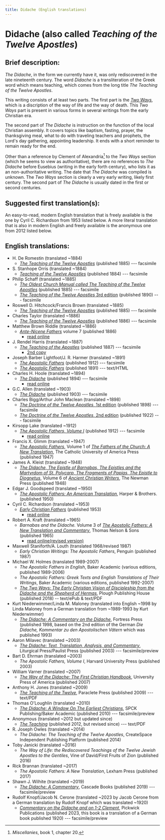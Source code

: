 ```yaml
---
title: Didache (English translations)
---
```


# Didache (also called *Teaching of the Twelve Apostles*)

## Brief description:

*The Didache*, in the form we currently have it, was only rediscovered in the late nineteenth century. The word *Didache* is a transliteration of the Greek word which means teaching, which comes from the long title *The Teaching of the Twelve Apostles*.

This writing consists of at least two parts. The first part is the [*Two Ways*](twoways.html), which is a discription of the way of life and the way of death. This *Two Ways* part is present in various forms in several writings from the early Christian era.

The second part of *The Didache* is instruction on the function of the local Christian assembly. It covers topics like baptism, fasting, prayer, the thanksgiving meal, what to do with traveling teachers and prophets, the Lord's day gathering, appointing leadership. It ends with a short reminder to remain ready for the end.

Other than a reference by Clement of Alexandria[^1] to the *Two Ways* section (which he seems to view as authoritative), there are no references to *The Didache* before Eusebius (writing in the early forth century), who lists it as an non-authoritative writing. The date that *The Didache* was compiled is unknown. The *Two Ways* section is clearly a very early writing, likely first century. The second part of *The Didache* is usually dated in the first or second centuries.

[^1]: *Miscellanies*, book 1, chapter 20.

## Suggested first translation(s):

An easy-to-read, modern English translation that is freely available is the one by Cyril C. Richardson from 1953 listed below. A more literal translation that is also in modern English and freely available is the anonymous one from 2012 listed below.

## English translations:

* H. De Romestin (translated ~1884)
  * [*The Teaching of the Twelve Apostles*](https://archive.org/details/teachingoftwelve00deroiala) (published 1885) --- facsimile
* S. Stanhope Orris (translated ~1884)
  * [*Teaching of the Twelve Apostles*](https://archive.org/details/teachingoftwelve00pain) (published 1884) --- facsimile
* Philip Schaff (translated ~1885)
  * [*The Oldest Church Manual called The Teaching of the Twelve Apostles*](https://archive.org/details/oldestchurchma00scha) (published 1885) --- facsimile
  * [*The Teaching of the Twelve Apostles* 3rd edition](https://archive.org/details/teachingoftwelve00schauoft) (published 1890) --- facsimile
* Roswell D. Hitchcock/Francis Brown (translated ~1885)
  * [*The Teaching of the Twelve Apostles*](https://archive.org/details/teachingoftwe00brye) (published 1885) --- facsimile
* Charles Taylor (translated ~1886)
  * [*The Teaching of the Twelve Apostles*](https://archive.org/details/teachingoftwelve00tayl) (published 1886) --- facsimile
* Matthew Brown Riddle (translated ~1886) 
  * [*Ante-Nicene Fathers*](anf.html) volume 7 (published 1886)
    * [read online](http://www.ccel.org/ccel/schaff/anf07.viii.html)
* J. Rendel Harris (translated ~1887)
  * [*The Teaching of the Apostles*](https://archive.org/details/teachingofapostl00harr) (published 1887) --- facsimile
    * [2nd copy](https://archive.org/details/Didache_201706)
* Joseph Barber Lightfoot/J. R. Harmer (translated ~1891)
  * [*The Apostolic Fathers*](https://archive.org/details/a590752000clemuoft) (published 1912) --- facsimile
  * [*The Apostolic Fathers*](http://www.katapi.org.uk/ApostolicFathers/ApFathers-Contents.html) (published 1891) --- text/HTML
* Charles H. Hoole (translated ~1894)
  * [*The Didache*](https://archive.org/details/didacheorteachin00hool) (published 1894) --- facsimile
    * [read online](http://earlychristianwritings.com/text/didache-hoole.html)
* G.C. Allen (translated ~1903)
  * [*The Didache*](https://archive.org/details/thedidache00alleuoft) (published 1903) --- facsimile
* Charles Bigg/Arthur John Maclean (translated ~1898)
  * [*The Doctrine of the Twelve Apostles*, 1st edition](https://archive.org/details/doctrinetwelvea00bigggoog) (published 1898) --- facsimile
  * [*The Doctrine of the Twelve Apostles*, 2nd edition](https://archive.org/details/doctrineoftwelve00bigguoft) (published 1922) --- facsimile
* Kirsopp Lake (translated ~1912)
  * [*The Apostolic Fathers, Volume I*](https://archive.org/details/apostolicfathers01lake) (published 1912) --- facsimile
    * [read online](http://earlychristianwritings.com/text/didache-lake.html)
* Francis X. Glimm (translated ~1947)
  * [*The Apostolic Fathers*](https://archive.org/details/in.ernet.dli.2015.58476), Volume 1 of [*The Fathers of the Church: A New Translation*](fathersofthechurch.html), The Catholic University of America Press (published 1947)
* James A. Kleist (translated ~1948)
  * [*The Didache, The Epistle of Barnabas, The Epistles and the Martyrdom of St. Polycarp, The Fragments of Papias, The Epistle to Diognetus*](ancientchristianwriters_6.html), Volume 6 of [*Ancient Christian Writers*](ancientchristianwriters.html), The Newman Press (published 1948)
* Edgar J. Goodspeed (translated ~1950)
  * [*The Apostolic Fathers: An American Translation*](goodspeedapostolicfathers.html), Harper & Brothers. (published 1950)
* Cyril C. Richardson (translated ~1953)
  * [*Early Christian Fathers*](ecf.html) (published 1953)
    * [read online](http://www.ccel.org/ccel/richardson/fathers.viii.i.html) 
* Robert A. Kraft (translated ~1965)
  * *Barnabas and the Didache.* Volume 3 of [*The Apostolic Fathers: A New Translation and Commentary*](apostolicfathersnewtranslationandcommentary.html), Thomas Nelson & Sons (published 1965)
    * [read online(revised version)](http://ccat.sas.upenn.edu/rak/publics/barn/barndidintro.htm) 
* Maxwell Staniforth/A. Louth (translated 1968/revised 1987)
  * *Early Christian Writings: The Apostolic Fathers*, Penguin (published 1987)
* Michael W. Holmes (translated 1989-2007)
  * *The Apostolic Fathers in English*, Baker Academic (various editions, published 1989-2006)
  * *The Apostolic Fathers: Greek Texts and English Translations of Their Writings*, Baker Academic (various editions, published 1992-2007)
  * [*The Two Ways: The Early Christian Vision of Discipleship from the Didache and the Shepherd of Hermas*](https://www.plough.com/en/topics/faith/early-christians/two-ways), Plough Publishing House (published 2018) -- text/ePub & text/PDF
* Kurt Niederwimmer/Linda M. Maloney (translated into English ~1998 by Linda Maloney from a German translation from ~1989-1993 by Kurt Niederwimmer)
  * [*The Didache: A Commentary on the Didache*](https://archive.org/details/didachecommentar0000nied), Fortress Press (published 1998, based on the 2nd edition of the German *Die Didache, Kommentar zu den Apostolischen Vätern* which was published 1993)
* Aaron Milavec (translated ~2003)
  * [*The Didache: Text, Translation, Analysis, and Commentary*](https://books.google.com/books?id=17v6sT1l-aYC), Liturgical Press/Paulist Press (published 2003) --- facsimile/preview
* Bart D. Ehrman (translated ~2003)
  * *The Apostolic Fathers, Volume I*, Harvard University Press (published 2003)
* William Varner (translated ~2007)
  * [*The Way of the Didache: The First Christian Handbook*](https://archive.org/details/wayofdidachefirs0000varn), University Press of America (published 2007)
* Anthony H. Jones (translated ~2009)
  * [*The Teaching of the Twelve*](teaching-12-pgs.19-34.pdf), Paraclete Press (published 2009) --- text/PDF
* Thomas O'Loughlin (translated ~2010)
  * [*The Didache: A Window On The Earliest Christians*](https://books.google.com/books?id=IfpqBgAAQBAJ), SPCK Publishing/Baker Academic (published 2010) --- facsimile/preview
* Anonymous (translated ~2012 but updated since)
  * [*The Teaching*](http://www.biblicalaudio.com/text/didache.pdf) (published 2012, but revised since) --- text/PDF
* R. Joseph Owles (translated ~2014)
  * *The Didache: The Teaching of the Twelve Apostles*, CreateSpace Independent Publishing Platform (published 2014)
* Toby Janicki (translated ~2016)
  * *The Way of Life: the Rediscovered Teachings of the Twelve Jewish Apostles to the Gentiles*, Vine of David/First Fruits of Zion (published 2016)
* Rick Brannan (translated ~2017)
  * *The Apostolic Fathers: A New Translation*, Lexham Press (published 2017)
* Shawn J. Wilhite (translated ~2019)
  * [*The Didache: A Commentary*](https://books.google.com/books?id=5rGtDwAAQBAJ), Cascade Books (published 2019) --- facsimile/preview
* Rudolf Knopf/Jacob N. Cerone (translated ~2023 by Jacob Cerone from a German translation by Rudolf Knopf which was translated ~1920)
  * [*Commentary on the Didache and on 1-2 Clement*](https://books.google.com/books?id=AL2qEAAAQBAJ), Pickwick Publications (published 2023, this book is a translation of a German book published 1920) --- facsimile/preview
